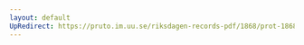 ```yaml
---
layout: default
UpRedirect: https://pruto.im.uu.se/riksdagen-records-pdf/1868/prot-1868--fk--425/prot-1868--fk--425_001.pdf
---
```

